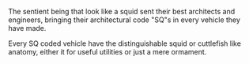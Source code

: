 The sentient being that look like a squid sent their best architects and engineers, bringing their architectural code "SQ"s in every vehicle they have made.

Every SQ coded vehicle have the distinguishable squid or cuttlefish like anatomy, either it for useful utilities or just a mere ormament.